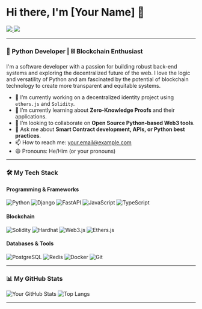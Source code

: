 # Hi there, I'm [Your Name] 👋

<a href="https://linkedin.com/in/your-linkedin-url" target="_blank">
  <img src="https://img.shields.io/badge/LinkedIn-0077B5?style=for-the-badge&logo=linkedin&logoColor=white" />
</a>
<a href="https://twitter.com/your-twitter-handle" target="_blank">
  <img src="https://img.shields.io/badge/Twitter-1DA1F2?style=for-the-badge&logo=twitter&logoColor=white" />
</a>

---

### 🐍 Python Developer | ⛓️ Blockchain Enthusiast

I'm a software developer with a passion for building robust back-end systems and exploring the decentralized future of the web. I love the logic and versatility of Python and am fascinated by the potential of blockchain technology to create more transparent and equitable systems.

- 🔭 I’m currently working on a decentralized identity project using `ethers.js` and `Solidity`.
- 🌱 I’m currently learning about **Zero-Knowledge Proofs** and their applications.
- 👯 I’m looking to collaborate on **Open Source Python-based Web3 tools**.
- 💬 Ask me about **Smart Contract development, APIs, or Python best practices**.
- 📫 How to reach me: [your.email@example.com](mailto:your.email@example.com)
- 😄 Pronouns: He/Him (or your pronouns)

---

### 🛠️ My Tech Stack

#### Programming & Frameworks
![Python](https://img.shields.io/badge/Python-3776AB?style=for-the-badge&logo=python&logoColor=white)
![Django](https://img.shields.io/badge/Django-092E20?style=for-the-badge&logo=django&logoColor=white)
![FastAPI](https://img.shields.io/badge/FastAPI-009688?style=for-the-badge&logo=fastapi&logoColor=white)
![JavaScript](https://img.shields.io/badge/JavaScript-F7DF1E?style=for-the-badge&logo=javascript&logoColor=black)
![TypeScript](https://img.shields.io/badge/TypeScript-3178C6?style=for-the-badge&logo=typescript&logoColor=white)

#### Blockchain
![Solidity](https://img.shields.io/badge/Solidity-363636?style=for-the-badge&logo=solidity&logoColor=white)
![Hardhat](https://img.shields.io/badge/Hardhat-FFF600?style=for-the-badge&logo=hardhat&logoColor=black)
![Web3.js](https://img.shields.io/badge/web3.js-F16822?style=for-the-badge&logo=web3.js&logoColor=white)
![Ethers.js](https://img.shields.io/badge/ethers.js-2C2C2C?style=for-the-badge&logo=ethereum&logoColor=white)

#### Databases & Tools
![PostgreSQL](https://img.shields.io/badge/PostgreSQL-4169E1?style=for-the-badge&logo=postgresql&logoColor=white)
![Redis](https://img.shields.io/badge/redis-%23DD0031.svg?&style=for-the-badge&logo=redis&logoColor=white)
![Docker](https://img.shields.io/badge/Docker-2496ED?style=for-the-badge&logo=docker&logoColor=white)
![Git](https://img.shields.io/badge/GIT-E44C30?style=for-the-badge&logo=git&logoColor=white)

---

### 📊 My GitHub Stats

![Your GitHub Stats](https://github-readme-stats.vercel.app/api?username=your-github-username&show_icons=true&theme=radical&hide_border=true&count_private=true)
![Top Langs](https://github-readme-stats.vercel.app/api/top-langs/?username=your-github-username&layout=compact&theme=radical&hide_border=true)

---
